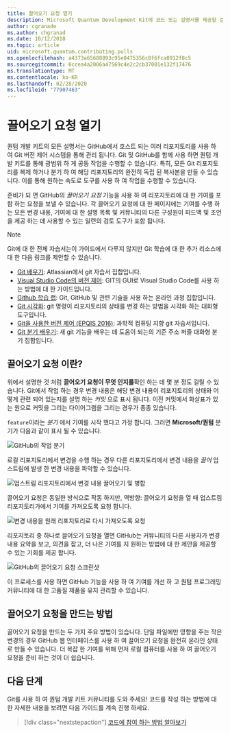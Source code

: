 ```yaml
---
title: 끌어오기 요청 열기
description: Microsoft Quantum Development Kit에 코드 또는 설명서를 제공할 준비가 되 면 GitHub 끌어오기 요청을 제출 하는 방법에 대해 알아봅니다.
author: cgranade
ms.author: chgranad
ms.date: 10/12/2018
ms.topic: article
uid: microsoft.quantum.contributing.pulls
ms.openlocfilehash: a4373a65688893c95e0475356c8f6fca0912f8c5
ms.sourcegitcommit: 6ccea4a2006a47569c4e2c2cb37001e132f17476
ms.translationtype: MT
ms.contentlocale: ko-KR
ms.lasthandoff: 02/28/2020
ms.locfileid: "77907463"
---
```

# <a name="opening-pull-requests"></a>끌어오기 요청 열기 #

퀀텀 개발 키트의 모든 설명서는 GitHub에서 호스트 되는 여러 리포지토리를 사용 하 여 Git 버전 제어 시스템을 통해 관리 됩니다.
Git 및 GitHub를 함께 사용 하면 퀀텀 개발 키트를 통해 광범위 하 게 공동 작업을 수행할 수 있습니다.
특히, 모든 Git 리포지토리를 복제 하거나 분기 하 여 해당 리포지토리의 완전히 독립 된 복사본을 만들 수 있습니다.
이를 통해 원하는 속도로 도구를 사용 하 여 작업을 수행할 수 있습니다.

준비가 되 면 GitHub의 _끌어오기 요청_ 기능을 사용 하 여 리포지토리에 대 한 기여를 포함 하는 요청을 보낼 수 있습니다.
각 끌어오기 요청에 대 한 페이지에는 기여를 수행 하는 모든 변경 내용, 기여에 대 한 설명 목록 및 커뮤니티의 다른 구성원이 피드백 및 조언을 제공 하는 데 사용할 수 있는 일련의 검토 도구가 포함 됩니다.

> [!NOTE]
> Git에 대 한 전체 자습서는이 가이드에서 다루지 않지만 Git 학습에 대 한 추가 리소스에 대 한 다음 링크를 제안할 수 있습니다.
>
> - [Git 배우기](https://www.atlassian.com/git): Atlassian에서 git 자습서 집합입니다.
> - [Visual Studio Code의 버전 제어](https://code.visualstudio.com/docs/editor/versioncontrol): GIT의 GUI로 Visual Studio Code를 사용 하는 방법에 대 한 가이드입니다.
> - [Github 학습 랩](https://lab.github.com/): Git, GitHub 및 관련 기술을 사용 하는 온라인 과정 집합입니다.
> - [Git 시각화](https://git-school.github.io/visualizing-git/): git 명령이 리포지토리의 상태를 변경 하는 방법을 시각화 하는 대화형 도구입니다.
> - [Git을 사용한 버전 제어 (EPQIS 2016)](https://nbviewer.jupyter.org/github/QuinnPhys/PythonWorkshop-science/blob/master/lecture-1-scicomp-tools-part1.ipynb#Version-Control-with-Git-(50-Minutes)): 과학적 컴퓨팅 지향 git 자습서입니다.
> - [Git 분기 배우기](https://learngitbranching.js.org/): 새 git 기능을 배우는 데 도움이 되는의 기준 주소 퍼즐 대화형 분기 집합입니다.

## <a name="what-is-a-pull-request"></a>끌어오기 요청 이란? ##

위에서 설명한 것 처럼 **끌어오기 요청이 무엇 인지를**확인 하는 데 몇 분 정도 걸릴 수 있습니다.
Git에서 작업 하는 경우 변경 내용은 해당 변경 내용이 리포지토리의 상태와 어떻게 관련 되어 있는지를 설명 하는 _커밋_ 으로 표시 됩니다.
이전 커밋에서 화살표가 있는 원으로 커밋을 그리는 다이어그램을 그리는 경우가 종종 있습니다.

`feature`이라는 _분기_ 에서 기여를 시작 했다고 가정 합니다.
그러면 **Microsoft/퀀텀** 분기가 다음과 같이 표시 될 수 있습니다.

![GitHub의 작업 분기](~/media/git-workflow-step0.png)

로컬 리포지토리에서 변경을 수행 하는 경우 다른 리포지토리에서 변경 내용을 _끌어_ 업스트림에 발생 한 변경 내용을 파악할 수 있습니다.

![업스트림 리포지토리에서 변경 내용 끌어오기 및 병합](~/media/git-workflow-step1.png)

끌어오기 요청은 동일한 방식으로 작동 하지만, 역방향: 끌어오기 요청을 열 때 업스트림 리포지토리가에서 기여를 가져오도록 요청 합니다.

![변경 내용을 원래 리포지토리로 다시 가져오도록 요청](~/media/git-workflow-step2.png)

리포지토리 중 하나로 끌어오기 요청을 열면 GitHub는 커뮤니티의 다른 사용자가 변경 내용 요약을 보고, 의견을 잡고, 더 나은 기여를 지 원하는 방법에 대 한 제안을 제공할 수 있는 기회를 제공 합니다.

![GitHub의 끌어오기 요청 스크린샷](~/media/pull-request-header.png)

이 프로세스를 사용 하면 GitHub 기능을 사용 하 여 기여를 개선 하 고 퀀텀 프로그래밍 커뮤니티에 대 한 고품질 제품을 유지 관리할 수 있습니다.

## <a name="how-to-make-a-pull-request"></a>끌어오기 요청을 만드는 방법 ##

끌어오기 요청을 만드는 두 가지 주요 방법이 있습니다.
단일 파일에만 영향을 주는 작은 변경의 경우 GitHub 웹 인터페이스를 사용 하 여 끌어오기 요청을 완전히 온라인 상태로 만들 수 있습니다.
더 복잡 한 기여를 위해 먼저 로컬 컴퓨터를 사용 하 여 끌어오기 요청을 준비 하는 것이 더 쉽습니다.

<!--
### Using the Web Interface ###

**TODO**

### Command-Line and GitHub Flow ###

Most of the time, it's easier to prepare a pull request on your own computer; that makes it easier to work incrementally, and to test your changes.
If you haven't already done so, the first step is to _fork_ the repository that you'd like to contribute to.
Forking makes a complete clone of the original repository, but under your GitHub account instead of under [Microsoft](http://github.com/Microsoft/) or [MicrosoftDocs](http://github.com/MicrosoftDocs/).
This way, you can edit your personal fork to your heart's content before making a pull request for your work.

**TODO: pick up here**

## Code Review and Etiquette ##

**TODO: PR ettiquette, reviews, etc.**

-->

## <a name="next-steps"></a>다음 단계 ##

Git를 사용 하 여 퀀텀 개발 키트 커뮤니티를 도와 주세요!
코드를 작성 하는 방법에 대 한 자세한 내용을 보려면 다음 가이드를 계속 진행 하세요.

> [!div class="nextstepaction"]
> [코드에 참여 하는 방법 알아보기](xref:microsoft.quantum.contributing.code)
